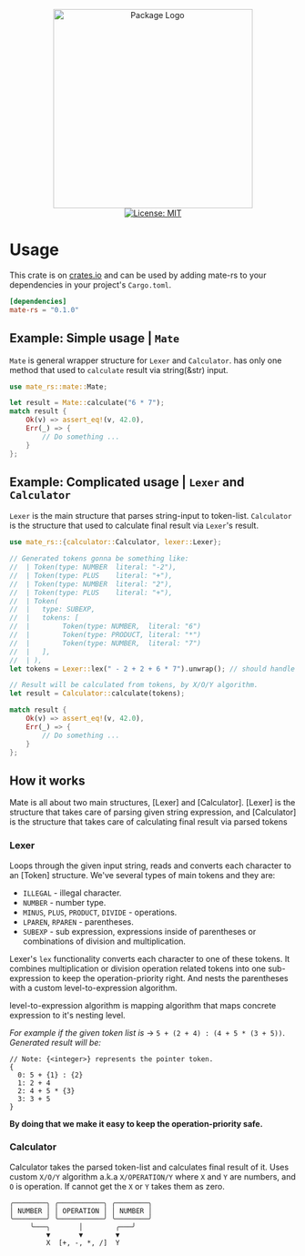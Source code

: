 <p align="center">
 <img width="350" src="https://user-images.githubusercontent.com/59066341/138941465-a4354274-3976-4571-bdcd-df031d7d4761.png" alt="Package Logo">
 <br>
 <a href="https://github.com/theiskaa/mate/blob/main/LICENSE">
  <img src="https://img.shields.io/badge/License-MIT-red.svg" alt="License: MIT"/>
 </a>
</p>

# Usage

This crate is on [crates.io](http://crates.io/crates/mate-rs) and can be used by adding mate-rs to your dependencies in your project's `Cargo.toml`.
```toml
[dependencies]
mate-rs = "0.1.0"
```

## Example: Simple usage | `Mate`

`Mate` is general wrapper structure for `Lexer` and `Calculator`.
has only one method that used to `calculate` result via string(&str) input.

```rust
use mate_rs::mate::Mate;

let result = Mate::calculate("6 * 7");
match result {
    Ok(v) => assert_eq!(v, 42.0),
    Err(_) => {
        // Do something ...
    }
};
```

## Example: Complicated usage | `Lexer` and `Calculator`

`Lexer` is the main structure that parses string-input to token-list.
`Calculator` is the structure that used to calculate final result via `Lexer`'s result.

```rust
use mate_rs::{calculator::Calculator, lexer::Lexer};

// Generated tokens gonna be something like:
//  | Token(type: NUMBER  literal: "-2"),
//  | Token(type: PLUS    literal: "+"),
//  | Token(type: NUMBER  literal: "2"),
//  | Token(type: PLUS    literal: "+"),
//  | Token(
//  |   type: SUBEXP,
//  |   tokens: [
//  |        Token(type: NUMBER,  literal: "6")
//  |        Token(type: PRODUCT, literal: "*")
//  |        Token(type: NUMBER,  literal: "7")
//  |   ],
//  | ),
let tokens = Lexer::lex(" - 2 + 2 + 6 * 7").unwrap(); // should handle error case also

// Result will be calculated from tokens, by X/O/Y algorithm.
let result = Calculator::calculate(tokens);

match result {
    Ok(v) => assert_eq!(v, 42.0),
    Err(_) => {
        // Do something ...
    }
};
```

## How it works
Mate is all about two main structures, [Lexer] and [Calculator].
[Lexer] is the structure that takes care of parsing given string expression, 
and [Calculator] is the structure that takes care of calculating final result via parsed tokens 

### Lexer
Loops through the given input string, reads and converts each character to an [Token] structure.
We've several types of main tokens and they are:
- `ILLEGAL` - illegal character.
- `NUMBER` - number type.
- `MINUS`, `PLUS`, `PRODUCT`, `DIVIDE` - operations.
- `LPAREN`, `RPAREN` - parentheses.
- `SUBEXP` - sub expression, expressions inside of parentheses or combinations of division and multiplication.

Lexer's `lex` functionality converts each character to one of these tokens.
It combines multiplication or division operation related tokens into one sub-expression to keep the operation-priority right.
And nests the parentheses with a custom level-to-expression algorithm.

level-to-expression algorithm is mapping algorithm that maps concrete expression to it's nesting level.

*For example if the given token list is* -> `5 + (2 + 4) : (4 + 5 * (3 + 5))`.
*Generated result will be:*

``` 
// Note: {<integer>} represents the pointer token.
{
  0: 5 + {1} : {2}
  1: 2 + 4
  2: 4 + 5 * {3}
  3: 3 + 5
}
```

**By doing that we make it easy to keep the operation-priority safe.**

### Calculator

Calculator takes the parsed token-list and calculates final result of it.
Uses custom `X/O/Y` algorithm a.k.a `X/OPERATION/Y` where `X` and `Y` are numbers, and `O` is operation.
If cannot get the `X` or `Y` takes them as zero.
```
╭────────╮ ╭───────────╮ ╭────────╮
│ NUMBER │ │ OPERATION │ │ NUMBER │
╰────────╯ ╰───────────╯ ╰────────╯
     ╰───╮       │        ╭───╯
         ▼       ▼        ▼
         X  [+, -, *, /]  Y
```
